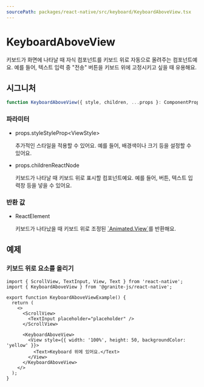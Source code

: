 ```yaml
---
sourcePath: packages/react-native/src/keyboard/KeyboardAboveView.tsx
---
```


# KeyboardAboveView

키보드가 화면에 나타날 때 자식 컴포넌트를 키보드 위로 자동으로 올려주는 컴포넌트예요.
예를 들어, 텍스트 입력 중 "전송" 버튼을 키보드 위에 고정시키고 싶을 때 유용해요.

## 시그니처

```typescript
function KeyboardAboveView({ style, children, ...props }: ComponentProps<typeof View>): ReactElement;
```

### 파라미터

<ul class="post-parameters-ul">
  <li class="post-parameters-li post-parameters-li-root">
    <span class="post-parameters--name">props.style</span><span class="post-parameters--type">StyleProp&lt;ViewStyle&gt;</span>
    <br />
    <p class="post-parameters--description">추가적인 스타일을 적용할 수 있어요. 예를 들어, 배경색이나 크기 등을 설정할 수 있어요.</p>
  </li>
</ul>
<ul class="post-parameters-ul">
  <li class="post-parameters-li post-parameters-li-root">
    <span class="post-parameters--name">props.children</span><span class="post-parameters--type">ReactNode</span>
    <br />
    <p class="post-parameters--description">키보드가 나타날 때 키보드 위로 표시할 컴포넌트예요. 예를 들어, 버튼, 텍스트 입력창 등을 넣을 수 있어요.</p>
  </li>
</ul>

### 반환 값

<ul class="post-parameters-ul">
  <li class="post-parameters-li post-parameters-li-root">
    <span class="post-parameters--type">ReactElement</span>
    <br />
    <p class="post-parameters--description">키보드가 나타났을 때 키보드 위로 조정된 <a href="https://reactnative.dev/docs/animated#createanimatedcomponent" target="_blank" rel="noreferrer">`Animated.View`</a>를 반환해요.</p>
  </li>
</ul>

## 예제

### 키보드 위로 요소를 올리기

```tsx
import { ScrollView, TextInput, View, Text } from 'react-native';
import { KeyboardAboveView } from '@granite-js/react-native';

export function KeyboardAboveViewExample() {
  return (
    <>
      <ScrollView>
        <TextInput placeholder="placeholder" />
      </ScrollView>

      <KeyboardAboveView>
        <View style={{ width: '100%', height: 50, backgroundColor: 'yellow' }}>
          <Text>Keyboard 위에 있어요.</Text>
        </View>
      </KeyboardAboveView>
    </>
  );
}
```
